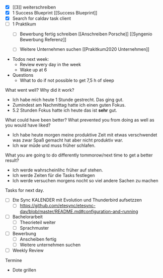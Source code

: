 - [x] [[3]] weiterschreiben
- [x] 1 Success Blueprint [[Success Blueprint]]
- [x] Search for caldav task client
- [ ] 1 Praktikum
	- [ ] Bewerbung fertig schreiben [[Anschreiben Porsche]] [[Syngenio Bewerbung Referenz]]
	- [ ] Weitere Unternehmen suchen [[Prakitkum2020 Unternehmen]]



- Todos next week: 
	- Review every day in the week
	- Wake up at 6
- Questions
	- What to do if not possible to get 7,5 h of sleep



What went well? Why did it work?
- Ich habe mich heute 1 Stunde gestrecht. Das ging gut. 
- Zumindest am Nachmittag hatte ich einen guten Fokus. 
- 5.2 Stunden Fokus hatte ich heute das ist **sehr** gut.

What could have been better? What prevented you from doing as well as you would have liked? 
- Ich habe heute morgen meine produktive Zeit mit etwas verschwendet was zwar Spaß gemacht hat aber nicht produktiv war.
- Ich war müde und muss früher schlafen.

What you are going to do differently tommorow/next time to get a better result? 
- Ich werde wahrscheinlihc früher auf stehen.
- Ich werde Zeiten für die Tasks festlegen
- Ich werde versuchen morgens nocht so viel andere Sachen zu machen

Tasks for next day. 
- [ ] Ete Sync KALENDER mit Evolution und Thunderbird aufsetzzen 
	- [ ] https://github.com/etesync/etesync-dav/blob/master/README.md#configuration-and-running
- [ ] Bachelorarbeit
	- [ ] Theorieteil weiter
	- [ ] Sprachmuster
- [ ] Bewerbung 
	- [ ] Anscheiben fertig 
	- [ ] Weitere unternehmen suchen
- [ ] Weekly Review

Termine 
- Dote grillen


